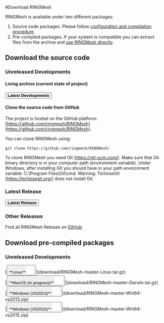 #Download RINGMesh

RINGMesh is available under two different packages:

 1. Source code packages. Please follow [configuration and compilation procedure](http://www.ringmesh.org/try/installation).
 1. Pre-compiled packages. If your system is compatible you can extract files from the archive and 
 [use RINGMesh directly](http://www.ringmesh.org/try/installation).

## Download the source code
### Unreleased Developments
#### Living archive (current state of project)

[<button type="button" class="btn btn-success">
**Latest Developments**
</button>](https://github.com/ringmesh/RINGMesh/archive/master.zip)

#### Clone the source code from GitHub

 The project is hosted on the GitHub platform: [https://github.com/ringmesh/RINGMesh](https://github.com/ringmesh/RINGMesh). 
 
 You can clone RINGMesh using:

	git clone https://github.com/ringmesh/RINGMesh/
	
 To clone RINGMesh you need Git (https://git-scm.com/). Make sure that Git binary directory is in your computer path 
 (environment variable). Under Windows, after installing Git you should have in your path environment variable: 
 C:\Program Files\Git\cmd. Warning: TortoiseGit (https://tortoisegit.org/) does not install Git.
 


### Latest Release
[<button type="button" class="btn btn-success">
**Latest Release**
</button>](https://github.com/ringmesh/RINGMesh/archive/5.0.0.zip)

### Other Releases
Find all RINGMesh Release on [GitHub](https://github.com/ringmesh/RINGMesh/releases).

## Download pre-compiled packages
### Unreleased Developments

<div class="horizontal_expand" markdown="1">
<div>
[<button type="button" class="btn btn-success">
**Linux** <img src="../img/linux-white.png" alt="linux logo" height="25">
</button>](download/RINGMesh-master-Linux.tar.gz)
</div>
<div>
[<button type="button" class="btn btn-success">
**MacOS (in progress)** <img src="../img/apple-white.png" alt="apple logo" height="25">
</button>](download/RINGMesh-master-Darwin.tar.gz)
</div>
<div>
[<button type="button" class="btn btn-success">
**Windows (VS2013)** <img src="../img/windows-white.png" alt="windows logo" height="25">
</button>](download/RINGMesh-master-Win64-vs2013.zip)
</div>
<div>
[<button type="button" class="btn btn-success">
**Windows (VS2015)** <img src="../img/windows-white.png" alt="windows logo" height="25">
</button>](download/RINGMesh-master-Win64-vs2015.zip)
</div>
</div>
